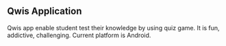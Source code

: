 ## Qwis Application

Qwis app enable student test their knowledge by using quiz game. It is fun, addictive, challenging. Current platform is Android.